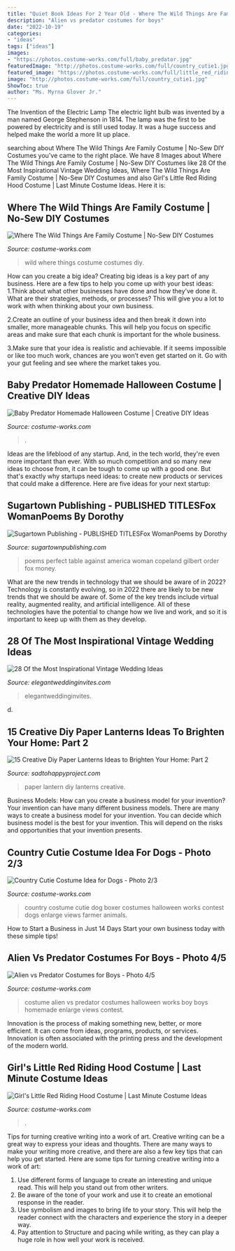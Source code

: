 ```yaml
---
title: "Quiet Book Ideas For 2 Year Old - Where The Wild Things Are Family Costume"
description: "Alien vs predator costumes for boys"
date: "2022-10-19"
categories:
- "ideas"
tags: ["ideas"]
images:
- "https://photos.costume-works.com/full/baby_predator.jpg"
featuredImage: "http://photos.costume-works.com/full/country_cutie1.jpg"
featured_image: "https://photos.costume-works.com/full/little_red_riding_hood28.jpg"
image: "http://photos.costume-works.com/full/country_cutie1.jpg"
ShowToc: true
author: "Ms. Myrna Glover Jr."
---
```



The Invention of the Electric Lamp
The electric light bulb was invented by a man named George Stephenson in 1814. The lamp was the first to be powered by electricity and is still used today. It was a huge success and helped make the world a more lit up place.

	

		
searching about Where The Wild Things Are Family Costume | No-Sew DIY Costumes you've came to the right place. We have 8 Images about Where The Wild Things Are Family Costume | No-Sew DIY Costumes like 28 Of the Most Inspirational Vintage Wedding Ideas, Where The Wild Things Are Family Costume | No-Sew DIY Costumes and also Girl&#039;s Little Red Riding Hood Costume | Last Minute Costume Ideas. Here it is:
		
    
## Where The Wild Things Are Family Costume | No-Sew DIY Costumes

<img loading=lazy src="https://photos.costume-works.com/full/where_the_wild_things_are35.jpg" onerror="this.onerror=null;this.src='https://tse4.mm.bing.net/th?id=OIP.Yo7z7cGrOySM0v36mkN_5QHaLH&amp;pid=15.1';" alt="Where The Wild Things Are Family Costume | No-Sew DIY Costumes">

_Source: costume-works.com_

>wild where things costume costumes diy. 

	

How can you create a big idea?
Creating big ideas is a key part of any business. Here are a few tips to help you come up with your best ideas:
1.Think about what other businesses have done and how they’ve done it. What are their strategies, methods, or processes? This will give you a lot to work with when thinking about your own business.

2.Create an outline of your business idea and then break it down into smaller, more manageable chunks. This will help you focus on specific areas and make sure that each chunk is important for the whole business.

3.Make sure that your idea is realistic and achievable. If it seems impossible or like too much work, chances are you won’t even get started on it. Go with your gut feeling and see where the market takes you.


    
## Baby Predator Homemade Halloween Costume | Creative DIY Ideas

<img loading=lazy src="https://photos.costume-works.com/full/baby_predator.jpg" onerror="this.onerror=null;this.src='https://tse1.mm.bing.net/th?id=OIP.aR30voCELyLSpQ0hrkQBvAHaLF&amp;pid=15.1';" alt="Baby Predator Homemade Halloween Costume | Creative DIY Ideas">

_Source: costume-works.com_

>. 

	

Ideas are the lifeblood of any startup. And, in the tech world, they're even more important than ever. With so much competition and so many new ideas to choose from, it can be tough to come up with a good one. But that's exactly why startups need ideas: to create new products or services that could make a difference. Here are five ideas for your next startup: 

    
## Sugartown Publishing - PUBLISHED TITLESFox WomanPoems By Dorothy

<img loading=lazy src="http://sugartownpublishing.com/yahoo_site_admin/assets/images/At_My_Table_350_dpi.80123040_std.jpg" onerror="this.onerror=null;this.src='https://tse2.mm.bing.net/th?id=OIP.Hl83xAOoFi5eY-8AYRIoPQAAAA&amp;pid=15.1';" alt="Sugartown Publishing - PUBLISHED TITLESFox WomanPoems by Dorothy">

_Source: sugartownpublishing.com_

>poems perfect table against america woman copeland gilbert order fox money. 

	

What are the new trends in technology that we should be aware of in 2022?
Technology is constantly evolving, so in 2022 there are likely to be new trends that we should be aware of. Some of the key trends include virtual reality, augmented reality, and artificial intelligence. All of these technologies have the potential to change how we live and work, and so it is important to keep up with them as they develop.

    
## 28 Of The Most Inspirational Vintage Wedding Ideas

<img loading=lazy src="https://www.elegantweddinginvites.com/wedding-blog/wp-content/uploads/2016/01/splendid-vintage-wedding-table-decoration-ideas1.jpg" onerror="this.onerror=null;this.src='https://tse2.mm.bing.net/th?id=OIP.FCAxQ3YryHGB6p_USaP2-gHaLH&amp;pid=15.1';" alt="28 Of the Most Inspirational Vintage Wedding Ideas">

_Source: elegantweddinginvites.com_

>elegantweddinginvites. 

	

d.

    
## 15 Creative Diy Paper Lanterns Ideas To Brighten Your Home: Part 2

<img loading=lazy src="https://sadtohappyproject.com/wp-content/uploads/2014/12/paper-lantern-diy1.jpg" onerror="this.onerror=null;this.src='https://tse2.mm.bing.net/th?id=OIP.UsXz44bzLEgYsBSSiao-aAHaFj&amp;pid=15.1';" alt="15 Creative Diy Paper Lanterns Ideas to Brighten Your Home: Part 2">

_Source: sadtohappyproject.com_

>paper lantern diy lanterns creative. 

	

Business Models: How can you create a business model for your invention?
Your invention can have many different business models. There are many ways to create a business model for your invention. You can decide which business model is the best for your invention. This will depend on the risks and opportunities that your invention presents.

    
## Country Cutie Costume Idea For Dogs - Photo 2/3

<img loading=lazy src="http://photos.costume-works.com/full/country_cutie1.jpg" onerror="this.onerror=null;this.src='https://tse1.mm.bing.net/th?id=OIP.JaKqDgMfDXejvKsrUIzh6QHaJ3&amp;pid=15.1';" alt="Country Cutie Costume Idea for Dogs - Photo 2/3">

_Source: costume-works.com_

>country costume cutie dog boxer costumes halloween works contest dogs enlarge views farmer animals. 

	

How to Start a Business in Just 14 Days
Start your own business today with these simple tips!

    
## Alien Vs Predator Costumes For Boys - Photo 4/5

<img loading=lazy src="https://photos.costume-works.com/full/alien_vs_predator3.jpg" onerror="this.onerror=null;this.src='https://tse3.mm.bing.net/th?id=OIP.ODNp3evWWk8kdUpUGFkrzwHaJ3&amp;pid=15.1';" alt="Alien vs Predator Costumes for Boys - Photo 4/5">

_Source: costume-works.com_

>costume alien vs predator costumes halloween works boy boys homemade enlarge views contest. 

	

Innovation is the process of making something new, better, or more efficient. It can come from ideas, programs, products, or services. Innovation is often associated with the printing press and the development of the modern world.

    
## Girl&#039;s Little Red Riding Hood Costume | Last Minute Costume Ideas

<img loading=lazy src="https://photos.costume-works.com/full/little_red_riding_hood28.jpg" onerror="this.onerror=null;this.src='https://tse4.mm.bing.net/th?id=OIP.N9F5vP3mNW0oR_WSYRn0GgHaKa&amp;pid=15.1';" alt="Girl&#039;s Little Red Riding Hood Costume | Last Minute Costume Ideas">

_Source: costume-works.com_

>. 

	

Tips for turning creative writing into a work of art.
Creative writing can be a great way to express your ideas and thoughts. There are many ways to make your writing more creative, and there are also a few key tips that can help you get started. Here are some tips for turning creative writing into a work of art:
1. Use different forms of language to create an interesting and unique read. This will help you stand out from other writers.
2. Be aware of the tone of your work and use it to create an emotional response in the reader.
3. Use symbolism and images to bring life to your story. This will help the reader connect with the characters and experience the story in a deeper way.
4. Pay attention to Structure and pacing while writing, as they can play a huge role in how well your work is received.


